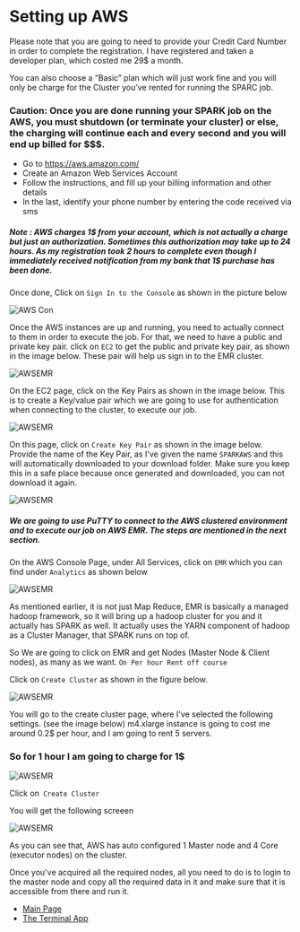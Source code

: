 # Setting up AWS

Please note that you are going to need to provide your Credit Card Number in order to complete the registration. I have registered and taken a developer plan, which costed me 29$ a month. 

You can also choose a “Basic” plan which will just work fine and you will only be charge for the Cluster you’ve rented for running the SPARC job. 

### Caution: Once you are done running your SPARK job on the AWS, you must shutdown (or terminate your cluster) or else, the charging will continue each and every second and you will end up billed for $$$. 

-	Go to https://aws.amazon.com/
-	Create an Amazon Web Services Account
-	Follow the instructions, and fill up your billing information and other details
- In the last, identify your phone number by entering the code received via sms

##### Note : AWS charges 1$ from your account, which is not actually a charge but just an authorization. Sometimes this authorization may take up to 24 hours. As my registration took 2 hours to complete even though I immediately received notification from my bank that 1$ purchase has been done.  

Once done, Click on ```Sign In to the Console``` as shown in the picture below

![AWS Con](/images/sign_in_console.PNG)

Once the AWS instances are up and running, you need to actually connect to them in order to execute the job. For that, we need to have a public and private key pair. click on ```EC2``` to get the public and private key pair, as shown in the image below. These pair will help us sign in to the EMR cluster. 

![AWSEMR](/images/ec_2.PNG)

On the EC2 page, click on the Key Pairs as shown in the image below. This is to create a Key/value pair which we are going to use for authentication when connecting to the cluster, to execute our job. 

![AWSEMR](/images/key_pair.PNG)

On this page, click on ```Create Key Pair``` as shown in the image below. Provide the name of the Key Pair, as I've given the name ```SPARKAWS``` and this will automatically downloaded to your download folder. Make sure you keep this in a safe place because once generated and downloaded, you can not download it again. 

![AWSEMR](/images/pem_file.PNG)

##### We are going to use PuTTY to connect to the AWS clustered environment and to execute our job on AWS EMR. The steps are mentioned in the next section.

On the AWS Console Page, under All Services, click on ```EMR``` which you can find under ```Analytics``` as shown below

![AWSEMR](/images/emr_analytics.png)

As mentioned earlier, it is not just Map Reduce, EMR is basically a managed hadoop framework, so it will bring up a hadoop cluster for you and it actually has SPARK as well. It actually uses the YARN component of hadoop as a Cluster Manager, that SPARK runs on top of. 

So We are going to click on EMR and get Nodes (Master Node & Client nodes), as many as we want. ```On Per hour Rent off course```

Click on ```Create Cluster``` as shown in the figure below.

![AWSEMR](/images/create_cluster.PNG)

You will go to the create cluster page, where I've selected the following settings. (see the image below)
m4.xlarge instance is going to cost me around 0.2$ per hour, and I am going to rent 5 servers.
### So for 1 hour I am going to charge for 1$

![AWSEMR](/images/create_cluster2.PNG)

Click on``` Create Cluster```

You will get the following screeen

![AWSEMR](/images/aws_cluster_struc.png)

As you can see that, AWS has auto configured 1 Master node and 4 Core (executor nodes) on the cluster.



Once you've acquired all the required nodes, all you need to do is to login to the master node and copy all the required data in it and make sure that it is accessible from there and run it. 



- [Main Page](README.md)
- [The Terminal App](terminal-app.md)
